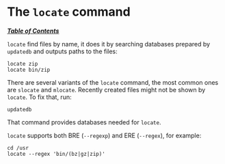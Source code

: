 # The `locate` command

[***Table of Contents***](/README.md)

`locate` find files by name, it does it by searching databases prepared by
`updatedb` and outputs paths to the files:

    locate zip
    locate bin/zip

There are several variants of the `locate` command, the most common ones are
`slocate` and `mlocate`. Recently created files might not be shown by `locate`.
To fix that, run:

    updatedb

That command provides databases needed for `locate`.

`locate` supports both BRE (`--regexp`) and ERE (`--regex`), for example:

    cd /usr
    locate --regex 'bin/(bz|gz|zip)'
